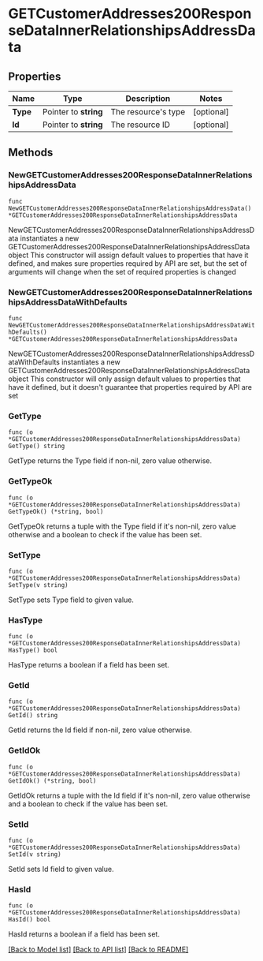 # GETCustomerAddresses200ResponseDataInnerRelationshipsAddressData

## Properties

Name | Type | Description | Notes
------------ | ------------- | ------------- | -------------
**Type** | Pointer to **string** | The resource&#39;s type | [optional] 
**Id** | Pointer to **string** | The resource ID | [optional] 

## Methods

### NewGETCustomerAddresses200ResponseDataInnerRelationshipsAddressData

`func NewGETCustomerAddresses200ResponseDataInnerRelationshipsAddressData() *GETCustomerAddresses200ResponseDataInnerRelationshipsAddressData`

NewGETCustomerAddresses200ResponseDataInnerRelationshipsAddressData instantiates a new GETCustomerAddresses200ResponseDataInnerRelationshipsAddressData object
This constructor will assign default values to properties that have it defined,
and makes sure properties required by API are set, but the set of arguments
will change when the set of required properties is changed

### NewGETCustomerAddresses200ResponseDataInnerRelationshipsAddressDataWithDefaults

`func NewGETCustomerAddresses200ResponseDataInnerRelationshipsAddressDataWithDefaults() *GETCustomerAddresses200ResponseDataInnerRelationshipsAddressData`

NewGETCustomerAddresses200ResponseDataInnerRelationshipsAddressDataWithDefaults instantiates a new GETCustomerAddresses200ResponseDataInnerRelationshipsAddressData object
This constructor will only assign default values to properties that have it defined,
but it doesn't guarantee that properties required by API are set

### GetType

`func (o *GETCustomerAddresses200ResponseDataInnerRelationshipsAddressData) GetType() string`

GetType returns the Type field if non-nil, zero value otherwise.

### GetTypeOk

`func (o *GETCustomerAddresses200ResponseDataInnerRelationshipsAddressData) GetTypeOk() (*string, bool)`

GetTypeOk returns a tuple with the Type field if it's non-nil, zero value otherwise
and a boolean to check if the value has been set.

### SetType

`func (o *GETCustomerAddresses200ResponseDataInnerRelationshipsAddressData) SetType(v string)`

SetType sets Type field to given value.

### HasType

`func (o *GETCustomerAddresses200ResponseDataInnerRelationshipsAddressData) HasType() bool`

HasType returns a boolean if a field has been set.

### GetId

`func (o *GETCustomerAddresses200ResponseDataInnerRelationshipsAddressData) GetId() string`

GetId returns the Id field if non-nil, zero value otherwise.

### GetIdOk

`func (o *GETCustomerAddresses200ResponseDataInnerRelationshipsAddressData) GetIdOk() (*string, bool)`

GetIdOk returns a tuple with the Id field if it's non-nil, zero value otherwise
and a boolean to check if the value has been set.

### SetId

`func (o *GETCustomerAddresses200ResponseDataInnerRelationshipsAddressData) SetId(v string)`

SetId sets Id field to given value.

### HasId

`func (o *GETCustomerAddresses200ResponseDataInnerRelationshipsAddressData) HasId() bool`

HasId returns a boolean if a field has been set.


[[Back to Model list]](../README.md#documentation-for-models) [[Back to API list]](../README.md#documentation-for-api-endpoints) [[Back to README]](../README.md)


